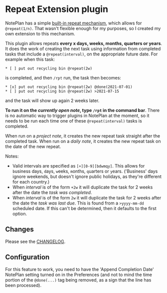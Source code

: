 # Repeat Extension plugin
NotePlan has a simple [built-in repeat mechanism](https://noteplan.co/faq/Notes%20&%20Todos/How%20to%20create%20a%20recurring%20or%20repeating%20todo/), which allows for `@repeat(1/n)`.  That wasn't flexible enough for my purposes, so I created my own extension to this mechanism.

This plugin allows repeats **every x days, weeks, months, quarters or years**. It does the work of creating the next task using information from completed tasks that include a `@repeat(interval)`, on the appropriate future date.  For example when this task:
```
* [ ] put out recycling bin @repeat(2w)
```
is completed, and then `/rpt` run, the task then becomes:
```
* [x] put out recycling bin @repeat(2w) @done(2021-07-01)
* [ ] put out recycling bin @repeat(2w) >2021-07-15
```
and the task will show up again 2 weeks later. 

**To run it on the _currently open note_, type `/rpt` in the command bar**.  There is no automatic way to trigger plugins in NotePlan at the moment, so it needs to be run each time one of these `@repeat(interval)` tasks is completed.

When run on a _project note_, it creates the new repeat task straight after the completed task.
When run on a _daily note_, it creates the new repeat task on the date of the new repeat.

Notes: 

- Valid intervals are specified as `[+][0-9][bdwmqy]`. This allows for `b`usiness days, `d`ays, `w`eeks, `m`onths, `q`uarters or `y`ears.  ('Business' days ignore weekends, but doesn't ignore public holidays, as they're different for each country.)
- When _interval_ is of the form `+2w` it will duplicate the task for 2 weeks after the date the _task was completed_.
- When _interval_ is of the form `2w` it will duplicate the task for 2 weeks after the date the _task was last due_. This is found from a `>yyyy-mm-dd` scheduled date. If this can't be determined, then it defaults to the first option.

## Changes
Please see the [CHANGELOG](CHANGELOG.md).

## Configuration
For this feature to work, you need to have the 'Append Completion Date' NotePlan setting turned on in the Preferences (and not to mind the time portion of the `@done(...)` tag being removed, as a sign that the line has been processed).
